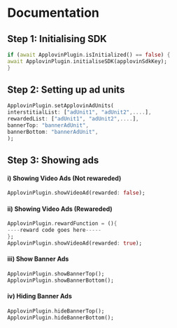 # Documentation

## Step 1: Initialising SDK
```dart
if (await ApplovinPlugin.isInitialized() == false) {
await ApplovinPlugin.initialiseSDK(applovinSdkKey);
}
```

## Step 2: Setting up ad units
```dart
ApplovinPlugin.setApplovinAdUnits(
interstitialList: ["adUnit1", "adUnit2",....],
rewardedList: ["adUnit1", "adUnit2",....],
bannerTop: "bannerAdUnit",
bannerBottom: "bannerAdUnit",
);
```

## Step 3: Showing ads

#### i) Showing Video Ads (Not rewareded)
```dart
ApplovinPlugin.showVideoAd(rewarded: false);
```
#### ii) Showing Video Ads (Rewareded)
```dart
ApplovinPlugin.rewardFunction = (){
----reward code goes here-----
};
ApplovinPlugin.showVideoAd(rewarded: true);
```
#### iii) Show Banner Ads
```dart
ApplovinPlugin.showBannerTop();
ApplovinPlugin.showBannerBottom();
```
#### iv) Hiding Banner Ads
```dart
ApplovinPlugin.hideBannerTop();
ApplovinPlugin.hideBannerBottom();
```